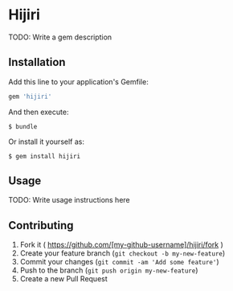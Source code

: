 # Hijiri

TODO: Write a gem description

## Installation

Add this line to your application's Gemfile:

```ruby
gem 'hijiri'
```

And then execute:

    $ bundle

Or install it yourself as:

    $ gem install hijiri

## Usage

TODO: Write usage instructions here

## Contributing

1. Fork it ( https://github.com/[my-github-username]/hijiri/fork )
2. Create your feature branch (`git checkout -b my-new-feature`)
3. Commit your changes (`git commit -am 'Add some feature'`)
4. Push to the branch (`git push origin my-new-feature`)
5. Create a new Pull Request
